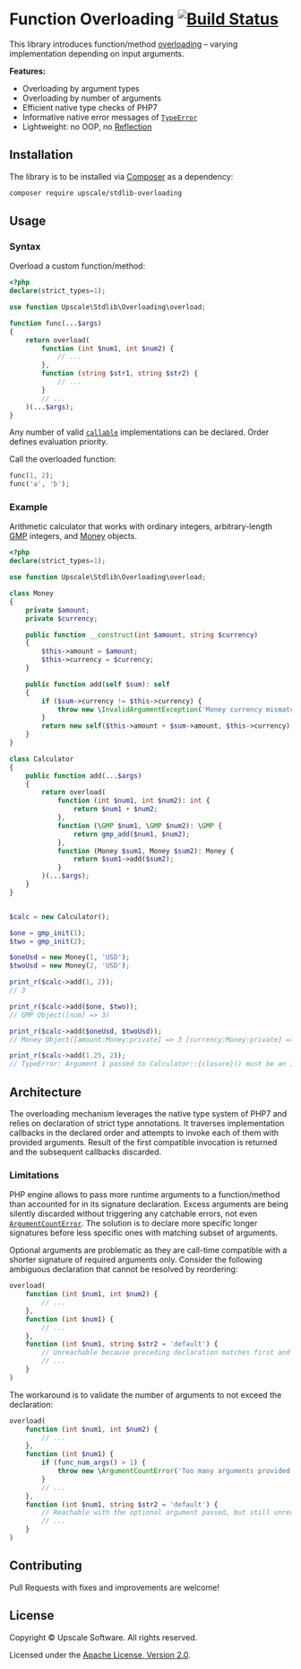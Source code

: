 Function Overloading [![Build Status](https://api.travis-ci.org/upscalesoftware/stdlib-overloading.svg?branch=master)](https://travis-ci.org/upscalesoftware/stdlib-overloading)
====================

This library introduces function/method [overloading](https://en.wikipedia.org/wiki/Function_overloading) – varying implementation depending on input arguments.

**Features:**
- Overloading by argument types
- Overloading by number of arguments
- Efficient native type checks of PHP7
- Informative native error messages of [`TypeError`](https://www.php.net/manual/en/class.typeerror.php)
- Lightweight: no OOP, no [Reflection](https://www.php.net/manual/en/book.reflection.php)

## Installation

The library is to be installed via [Composer](https://getcomposer.org/) as a dependency:
```bash
composer require upscale/stdlib-overloading
```

## Usage

### Syntax

Overload a custom function/method:
```php
<?php
declare(strict_types=1);

use function Upscale\Stdlib\Overloading\overload;

function func(...$args)
{
    return overload(
        function (int $num1, int $num2) {
            // ...
        },
        function (string $str1, string $str2) {
            // ...
        }
        // ...
    )(...$args);
}
```

Any number of valid [`callable`](https://www.php.net/callable) implementations can be declared. Order defines evaluation priority.

Call the overloaded function:
```php
func(1, 2);
func('a', 'b');
```   

### Example

Arithmetic calculator that works with ordinary integers, arbitrary-length [GMP](https://www.php.net/manual/en/book.gmp.php) integers, and [Money](https://www.martinfowler.com/eaaCatalog/money.html) objects.

```php
<?php
declare(strict_types=1);

use function Upscale\Stdlib\Overloading\overload;

class Money
{
    private $amount;
    private $currency;

    public function __construct(int $amount, string $currency)
    {
        $this->amount = $amount;
        $this->currency = $currency;
    }

    public function add(self $sum): self
    {
        if ($sum->currency != $this->currency) {
            throw new \InvalidArgumentException('Money currency mismatch');
        }
        return new self($this->amount + $sum->amount, $this->currency);
    }
}

class Calculator
{
    public function add(...$args)
    {
        return overload(
            function (int $num1, int $num2): int {
                return $num1 + $num2;
            },
            function (\GMP $num1, \GMP $num2): \GMP {
                return gmp_add($num1, $num2);
            },
            function (Money $sum1, Money $sum2): Money {
                return $sum1->add($sum2);
            }
        )(...$args);
    }
}


$calc = new Calculator();

$one = gmp_init(1);
$two = gmp_init(2);

$oneUsd = new Money(1, 'USD');
$twoUsd = new Money(2, 'USD');

print_r($calc->add(1, 2));
// 3

print_r($calc->add($one, $two));
// GMP Object([num] => 3)

print_r($calc->add($oneUsd, $twoUsd));
// Money Object([amount:Money:private] => 3 [currency:Money:private] => USD)

print_r($calc->add(1.25, 2));
// TypeError: Argument 1 passed to Calculator::{closure}() must be an instance of Money, float given
```

## Architecture

The overloading mechanism leverages the native type system of PHP7 and relies on declaration of strict type annotations.
It traverses implementation callbacks in the declared order and attempts to invoke each of them with provided arguments.
Result of the first compatible invocation is returned and the subsequent callbacks discarded.

### Limitations

PHP engine allows to pass more runtime arguments to a function/method than accounted for in its signature declaration.
Excess arguments are being silently discarded without triggering any catchable errors, not even [`ArgumentCountError`](https://www.php.net/manual/en/class.argumentcounterror.php).
The solution is to declare more specific longer signatures before less specific ones with matching subset of arguments.

Optional arguments are problematic as they are call-time compatible with a shorter signature of required arguments only.
Consider the following ambiguous declaration that cannot be resolved by reordering: 
```php
overload(
    function (int $num1, int $num2) {
        // ... 
    },
    function (int $num1) {
        // ... 
    },
    function (int $num1, string $str2 = 'default') {
        // Unreachable because preceding declaration matches first and swallows excess arguments
        // ...
    }
)
```

The workaround is to validate the number of arguments to not exceed the declaration:
```php
overload(
    function (int $num1, int $num2) {
        // ... 
    },
    function (int $num1) {
        if (func_num_args() > 1) {
            throw new \ArgumentCountError('Too many arguments provided');
        }
        // ... 
    },
    function (int $num1, string $str2 = 'default') {
        // Reachable with the optional argument passed, but still unreacable without it
        // ... 
    }
)
``` 

## Contributing

Pull Requests with fixes and improvements are welcome!

## License

Copyright © Upscale Software. All rights reserved.

Licensed under the [Apache License, Version 2.0](http://www.apache.org/licenses/LICENSE-2.0).